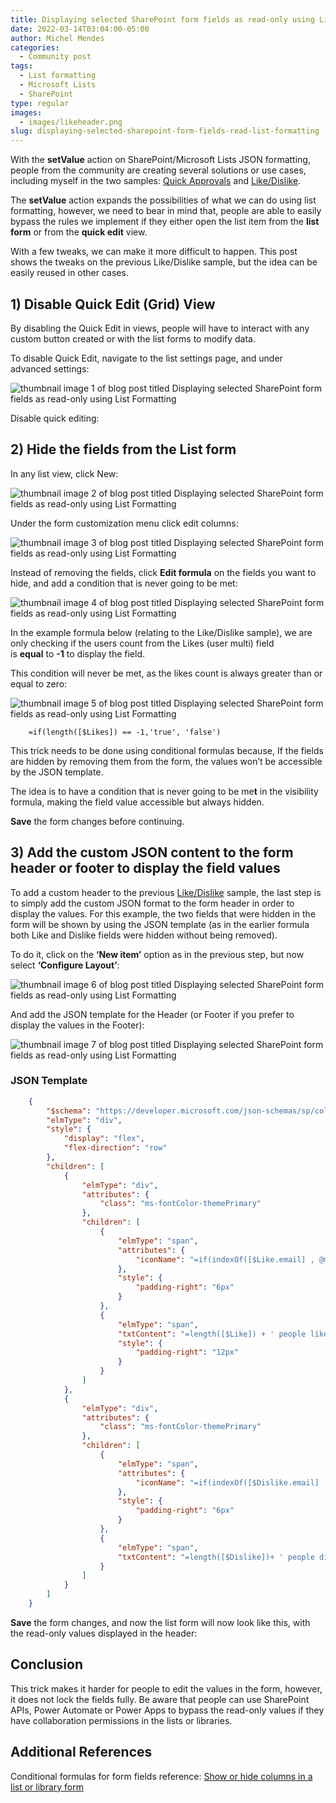 ```yaml
---
title: Displaying selected SharePoint form fields as read-only using List Formatting
date: 2022-03-14T03:04:00-05:00
author: Michel Mendes
categories:
  - Community post
tags:
  - List formatting
  - Microsoft Lists
  - SharePoint
type: regular
images:
  - images/likeheader.png
slug: displaying-selected-sharepoint-form-fields-read-list-formatting
---
```


With the **setValue** action on SharePoint/Microsoft Lists JSON formatting, people from the community are creating several solutions or use cases, including myself in the two samples: [Quick Approvals](https://github.com/pnp/List-Formatting/tree/master/column-samples/approval-buttons-setValue-status-user) and [Like/Dislike](https://github.com/pnp/List-Formatting/tree/master/column-samples/multi-person-like-or-dislike-unique-reaction). 

The **setValue** action expands the possibilities of what we can do using list formatting, however, we need to bear in mind that, people are able to easily bypass the rules we implement if they either open the list item from the **list form** or from the **quick edit** view.

With a few tweaks, we can make it more difficult to happen. This post shows the tweaks on the previous Like/Dislike sample, but the idea can be easily reused in other cases.

## 1) Disable Quick Edit (Grid) View

By disabling the Quick Edit in views, people will have to interact with any custom button created or with the list forms to modify data.

To disable Quick Edit, navigate to the list settings page, and under advanced settings:

![thumbnail image 1 of blog post titled Displaying selected SharePoint form fields as read-only using List Formatting ](images/Settings-1024x360.png)

Disable quick editing:

## 2) Hide the fields from the List form

In any list view, click New:

![thumbnail image 2 of blog post titled Displaying selected SharePoint form fields as read-only using List Formatting ](images/new.png)

Under the form customization menu click edit columns:

![thumbnail image 3 of blog post titled Displaying selected SharePoint form fields as read-only using List Formatting ](images/Edit-Columns-1024x244.png)

Instead of removing the fields, click **Edit formula** on the fields you want to hide, and add a condition that is never going to be met:

![thumbnail image 4 of blog post titled Displaying selected SharePoint form fields as read-only using List Formatting ](images/Conditional-Formula.png)

In the example formula below (relating to the Like/Dislike sample), we are only checking if the users count from the Likes (user multi) field is **equal** to **-1** to display the field.

This condition will never be met, as the likes count is always greater than or equal to zero:

![thumbnail image 5 of blog post titled Displaying selected SharePoint form fields as read-only using List Formatting ](images/Conditional-Formula-2.png)

```powerappsfl
    =if(length([$Likes]) == -1,'true', 'false')
```


This trick needs to be done using conditional formulas because, If the fields are hidden by removing them from the form, the values won’t be accessible by the JSON template.

The idea is to have a condition that is never going to be me**t** in the visibility formula, making the field value accessible but always hidden.

**Save** the form changes before continuing.

## 3) Add the custom JSON content to the form header or footer to display the field values

To add a custom header to the previous [Like/Dislike](https://michelcarlo.com/2021/11/28/custom-like-dislike-functionality-using-sharepoint-list-formatting/) sample, the last step is to simply add the custom JSON format to the form header in order to display the values. For this example, the two fields that were hidden in the form will be shown by using the JSON template (as in the earlier formula both Like and Dislike fields were hidden without being removed).

To do it, click on the **‘New item’** option as in the previous step, but now select **‘Configure Layout’**:

![thumbnail image 6 of blog post titled 
Displaying selected SharePoint form fields as read-only using List Formatting
](images/layout.png)

And add the JSON template for the Header (or Footer if you prefer to display the values in the Footer):

![thumbnail image 7 of blog post titled 
Displaying selected SharePoint form fields as read-only using List Formatting
](images/apply.png)

### JSON Template

```json
    {
        "$schema": "https://developer.microsoft.com/json-schemas/sp/column-formatting.schema.json",
        "elmType": "div",
        "style": {
            "display": "flex",
            "flex-direction": "row"
        },
        "children": [
            {
                "elmType": "div",
                "attributes": {
                    "class": "ms-fontColor-themePrimary"
                },
                "children": [
                    {
                        "elmType": "span",
                        "attributes": {
                            "iconName": "=if(indexOf([$Like.email] , @me) > -1, 'LikeSolid', 'Like')"
                        },
                        "style": {
                            "padding-right": "6px"
                        }
                    },
                    {
                        "elmType": "span",
                        "txtContent": "=length([$Like]) + ' people liked this'",
                        "style": {
                            "padding-right": "12px"
                        }
                    }
                ]
            },
            {
                "elmType": "div",
                "attributes": {
                    "class": "ms-fontColor-themePrimary"
                },
                "children": [
                    {
                        "elmType": "span",
                        "attributes": {
                            "iconName": "=if(indexOf([$Dislike.email] , @me) > -1, 'DislikeSolid', 'Dislike')"
                        },
                        "style": {
                            "padding-right": "6px"
                        }
                    },
                    {
                        "elmType": "span",
                        "txtContent": "=length([$Dislike])+ ' people disliked this'"
                    }
                ]
            }
        ]
    }
```
**Save** the form changes, and now the list form will now look like this, with the read-only values displayed in the header:

## Conclusion

This trick makes it harder for people to edit the values in the form, however, it does not lock the fields fully. Be aware that people can use SharePoint APIs, Power Automate or Power Apps to bypass the read-only values if they have collaboration permissions in the lists or libraries.

## Additional References

Conditional formulas for form fields reference: [Show or hide columns in a list or library form](https://docs.microsoft.com/en-us/sharepoint/dev/declarative-customization/list-form-conditional-show-hide)


